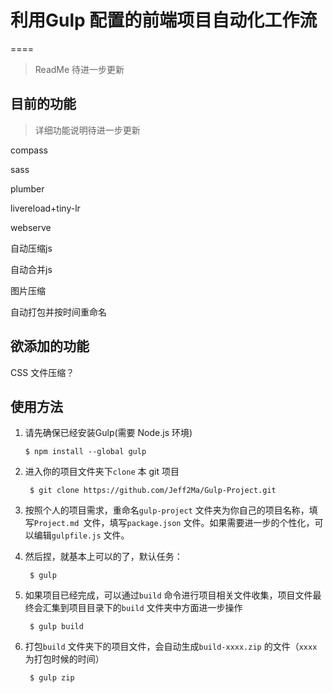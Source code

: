 
# 利用Gulp 配置的前端项目自动化工作流
====

> ReadMe 待进一步更新

## 目前的功能

> 详细功能说明待进一步更新

compass

sass

plumber

livereload+tiny-lr

webserve

自动压缩js

自动合并js

图片压缩

自动打包并按时间重命名


## 欲添加的功能

CSS 文件压缩？

## 使用方法

1.  请先确保已经安装Gulp(需要 Node.js 环境) 

		$ npm install --global gulp 

2. 进入你的项目文件夹下`clone` 本 git 项目

		$ git clone https://github.com/Jeff2Ma/Gulp-Project.git
		
3. 按照个人的项目需求，重命名`gulp-project` 文件夹为你自己的项目名称，填写`Project.md `文件，填写`package.json` 文件。如果需要进一步的个性化，可以编辑`gulpfile.js` 文件。
		
4. 然后捏，就基本上可以的了，默认任务：

		$ gulp
	
5. 如果项目已经完成，可以通过`build` 命令进行项目相关文件收集，项目文件最终会汇集到项目目录下的`build` 文件夹中方面进一步操作

		$ gulp build

6. 打包`build` 文件夹下的项目文件，会自动生成`build-xxxx.zip` 的文件（`xxxx` 为打包时候的时间）

		$ gulp zip






